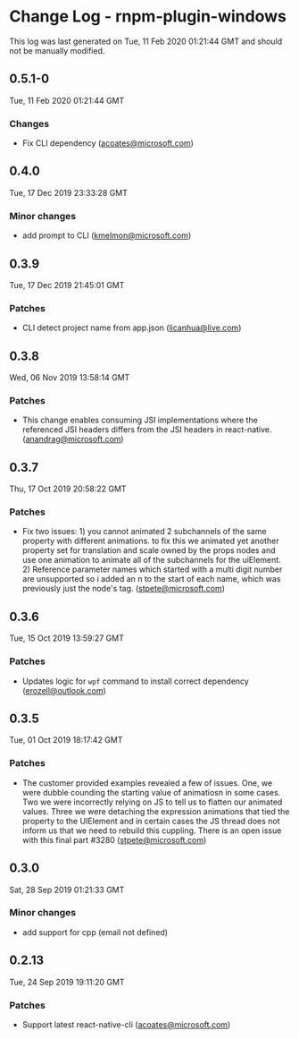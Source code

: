 # Change Log - rnpm-plugin-windows

This log was last generated on Tue, 11 Feb 2020 01:21:44 GMT and should not be manually modified.

## 0.5.1-0
Tue, 11 Feb 2020 01:21:44 GMT

### Changes

- Fix CLI dependency (acoates@microsoft.com)
## 0.4.0
Tue, 17 Dec 2019 23:33:28 GMT

### Minor changes

- add prompt to CLI (kmelmon@microsoft.com)
## 0.3.9
Tue, 17 Dec 2019 21:45:01 GMT

### Patches

- CLI detect project name from app.json (licanhua@live.com)
## 0.3.8
Wed, 06 Nov 2019 13:58:14 GMT

### Patches

- This change enables consuming JSI implementations where the referenced JSI headers differs from the JSI headers in react-native. (anandrag@microsoft.com)
## 0.3.7
Thu, 17 Oct 2019 20:58:22 GMT

### Patches

- Fix two issues: 1) you cannot animated 2 subchannels of the same property with different animations. to fix this we animated yet another property set for translation and scale owned by the props nodes and use one animation to animate all of the subchannels for the uiElement. 2) Reference parameter names which started with a multi digit number are unsupported so i added an n to the start of each name, which was previously just the node's tag. (stpete@microsoft.com)
## 0.3.6
Tue, 15 Oct 2019 13:59:27 GMT

### Patches

- Updates logic for `wpf` command to install correct dependency (erozell@outlook.com)
## 0.3.5
Tue, 01 Oct 2019 18:17:42 GMT

### Patches

- The customer provided examples revealed a few of issues.  One, we were dubble counding the starting value of animatiosn in some cases. Two we were incorrectly relying on JS to tell us to flatten our animated values. Three we were detaching the expression animations that tied the property to the UIElement and in certain cases the JS thread does not inform us that we need to rebuild this cuppling.  There is an open issue with this final part #3280 (stpete@microsoft.com)
## 0.3.0
Sat, 28 Sep 2019 01:21:33 GMT

### Minor changes

- add support for cpp (email not defined)
## 0.2.13
Tue, 24 Sep 2019 19:11:20 GMT

### Patches

- Support latest react-native-cli (acoates@microsoft.com)